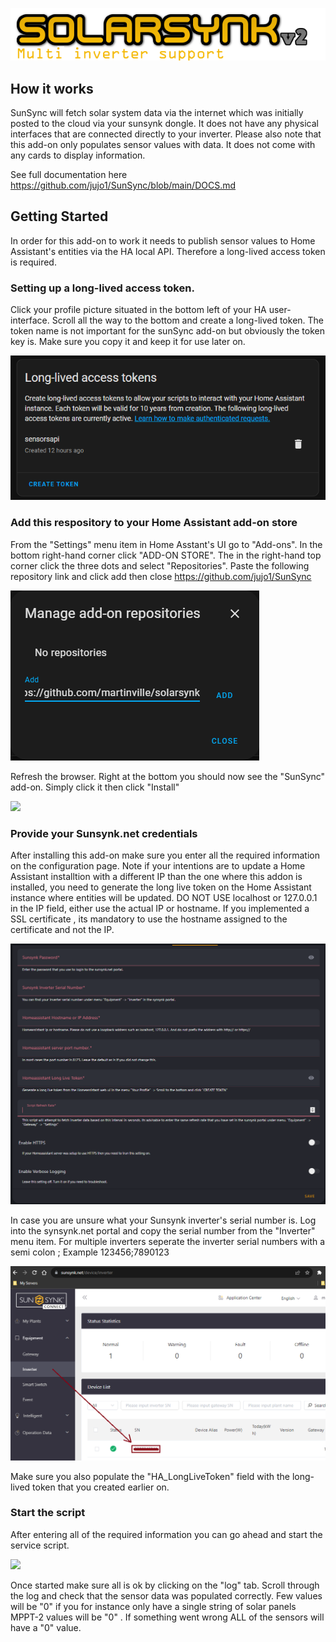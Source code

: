 ![](https://github.com/jujo1/SunSync/blob/main/images/logo.png)

## How it works

SunSync will fetch solar system data via the internet which was initially posted to the cloud via your sunsynk dongle. It does not have any physical interfaces
that are connected directly to your inverter.
Please also note that this add-on only populates sensor values with data. It does not come with any cards to display information.

See full documentation here
https://github.com/jujo1/SunSync/blob/main/DOCS.md

## Getting Started

In order for this add-on to work it needs to publish sensor values to Home Assistant's entities via the HA local API. Therefore a long-lived access token is
required.

### Setting up a long-lived access token.

Click your profile picture situated in the bottom left of your HA user-interface. Scroll all the way to the bottom and create a long-lived token. The token name
is not important for the sunSync add-on but obviously the token key is. Make sure you copy it and keep it for use later on.

![](https://github.com/jujo1/SunSync/blob/main/images/longlivetoken.png)

### Add this respository to your Home Assistant add-on store

From the "Settings" menu item in Home Asstant's UI go to "Add-ons". In the bottom right-hand corner click "ADD-ON STORE". The in the right-hand top corner click
the three dots and select "Repositories".
Paste the following repository link and click add then close https://github.com/jujo1/SunSync

![](https://github.com/jujo1/SunSync/blob/main/images/addrepo.png)

Refresh the browser. Right at the bottom you should now see the "SunSync" add-on. Simply click it then click "Install"

![](https://github.com/jujo1/SunSync/blob/main/images/sunSyncaddon.png)

### Provide your Sunsynk.net credentials

After installing this add-on make sure you enter all the required information on the configuration page. Note if your intentions are to update a Home Assistant
installtion with a different IP than the one where this addon is installed, you need to generate the long live token on the Home Assistant instance where
entities will be updated.
DO NOT USE localhost or 127.0.0.1 in the IP field, either use the actual IP or hostname. If you implemented a SSL certificate , its mandatory to use the
hostname assigned to the certificate and not the IP.

![](https://github.com/jujo1/SunSync/blob/main/images/configuration.png)

In case you are unsure what your Sunsynk inverter's serial number is. Log into the synsynk.net portal and copy the serial number from the "Inverter" menu item.
For multiple inverters seperate the inverter serial numbers with a semi colon ; Example 123456;7890123

![](https://github.com/jujo1/SunSync/blob/main/images/sunserial.png)

Make sure you also populate the "HA_LongLiveToken" field with the long-lived token that you created earlier on.

### Start the script

After entering all of the required information you can go ahead and start the service script.

![](https://github.com/jujo1/SunSync/blob/main/images/sunSyncstarted.png)

Once started make sure all is ok by clicking on the "log" tab. Scroll through the log and check that the sensor data was populated correctly.
Few values will be "0" if you for instance only have a single string of solar panels MPPT-2 values will be "0" . If something went wrong ALL of the sensors will
have a "0" value. 


